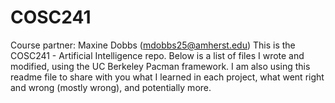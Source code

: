 # COSC241
Course partner: Maxine Dobbs (mdobbs25@amherst.edu)
This is the COSC241 - Artificial Intelligence repo. Below is a list of files I wrote and modified, using the UC Berkeley Pacman framework. I am also using this readme file to share with you what I learned in each project, what went right and wrong (mostly wrong), and potentially more.
